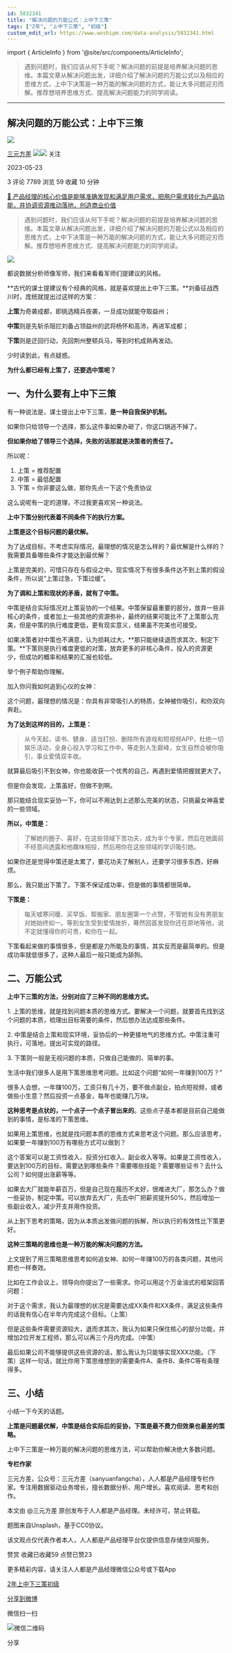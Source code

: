 ```yaml
---
id: 5832341
title: "解决问题的万能公式：上中下三策"
tags: ["2年", "上中下三策", "初级"]
custom_edit_url: https://www.woshipm.com/data-analysis/5832341.html
---
```

import { ArticleInfo } from '@site/src/components/ArticleInfo';

<ArticleInfo
    author="三元方差"
    authorLink="https://www.woshipm.com/u/686668"
    published="2023-05-23"
    views={7789}
    comments={3}
    collects={59}
/>

> 遇到问题时，我们应该从何下手呢？解决问题的前提是培养解决问题的思维。本篇文章从解决问题出发，详细介绍了解决问题的万能公式以及相应的思维方式，上中下决策是一种万能的解决问题的方式，能让大多问题迎刃而解。推荐想培养思维方式、提高解决问题能力的同学阅读。

---

## 解决问题的万能公式：上中下三策

[![](https://static.woshipm.com/view/woshipm_api_def_20241227185449_7500.jpg?imageView2/1/w/72/h/72/q/100)](https://www.woshipm.com/u/686668)

[三元方差](https://www.woshipm.com/u/686668) ![](https://static.woshipm.com/tag/1121_1@2x.png)![](https://static.woshipm.com/tag/2105_1@2x.png) 关注

2023-05-23

3 评论 7789 浏览 59 收藏 10 分钟

[🔗 产品经理的核心价值是能够准确发现和满足用户需求，把用户需求转化为产品功能，并协调资源推动落地，创造商业价值](https://ke.qidianla.com/courses/90pm)

> 遇到问题时，我们应该从何下手呢？解决问题的前提是培养解决问题的思维。本篇文章从解决问题出发，详细介绍了解决问题的万能公式以及相应的思维方式，上中下决策是一种万能的解决问题的方式，能让大多问题迎刃而解。推荐想培养思维方式、提高解决问题能力的同学阅读。

![](https://image.woshipm.com/2023/04/14/a1997136-da9e-11ed-aee8-00163e0b5ff3.png)

都说数据分析师像军师，我们来看看军师们提建议的风格。

**古代的谋士提建议有个经典的风格，就是喜欢提出上中下三策。**刘备征战西川时，庞统就提出过这样的方案：

**上策**为奇袭成都，即挑选精兵夜袭，一旦成功就能夺取益州；

**中策**则是先斩杀阻拦刘备占领益州的武将杨怀和高沛，再进军成都；

**下策**则是迂回行动，先回荆州整顿兵马，等到时机成熟再发动。

少时读到此，有点疑惑。

**为什么都已经有上策了，还要选中策呢？**

## 一、为什么要有上中下三策

有一种说法是，谋士提出上中下三策，**是一种自我保护机制。**

如果你只给领导一个选择，那么这件事如果办砸了，你这口锅逃不掉了。

**但如果你给了领导三个选择，失败的话那就是决策者的责任了。**

所以呢：

1.  上策 = 推荐配置
2.  中策 = 最低配置
3.  下策 = 你非要这么做，那你先点一下这个免责协议

这么说呢有一定的道理，不过我更喜欢另一种说法。

**上中下策分别代表着不同条件下的执行方案。**

**上策是这个目标问题的最优解。**

为了达成目标，不考虑实际情况，最理想的情况是怎么样的？最优解是什么样的？我需要具备哪些条件才能达到最优解？

上策是完美的，可惜只存在与假设之中。现实情况下有很多条件达不到上策的假设条件，所以说“上策过急，下策过缓”。

**为了调和上策和现状的矛盾，就有了中策。**

中策是结合实际情况对上策妥协的一个结果。中策保留最重要的部分，放弃一些非核心的条件，或者加上一些其他的资源弥补，最终的结果可能比不了上策那么完美，但是中策的执行难度更低，更有现实意义，结果虽不完美也可接受。

如果决策者对中策也不满意，认为损耗过大，**那只能继续退而求其次，制定下策。**下策则是执行难度更低的对策，放弃更多的非核心条件，投入的资源更少，但成功的概率和结果的汇报也较低。

举个例子帮助你理解。

加入你问我如何追到心仪的女神：

这个问题，最理想的情况是：你具有非常吸引人的特质，女神被你吸引，和你双向奔赴。

**为了达到这样的目的，上策是：**

> 从今天起，读书、健身、适当打扮、删除所有游戏和短视频APP，杜绝一切娱乐活动，全身心投入学习和工作中，等走到人生巅峰，女生自然会被你吸引，事业爱情双丰收。

就算最后吸引不到女神，你也能收获一个优秀的自己，再遇到爱情把握就更大了。

但是你会发现，上策虽好，但做不到啊。

那只能结合现实妥协一下，你可以不用达到上述那么完美的状态，只挑最女神喜爱的一些领域。

**所以，中策是：**

> 了解她的圈子、喜好，在这些领域下苦功夫，成为半个专家，然后在她面前不经意间透露和他趣味相投，然后用你在这些领域的学识吸引她。

如果你还是觉得中策还是太累了，要花功夫了解别人，还要学习很多东西，好麻烦。

那么，我只能出下策了。下策不保证成功率，但是做的事情都很简单。

**下策是：**

> 每天嘘寒问暖、买早饭、帮搬家、朋友圈第一个点赞，不管她有没有男朋友对她始终如一。等到女生受到爱情挫折，蓦然回首发现你还在原地等他，说不定就懂得你的可贵，和你在一起。

下策看起来做的事情很多，但是都是力所能及的事情，其实反而是最简单的。但是成功率就低很多了，这种人最后一般只能成为舔狗。

## 二、万能公式

**上中下三策的方法，分别对应了三种不同的思维方式。**

1\. 上策的思维，就是找到问题本质的思维方式。要解决一个问题，就要首先找到这个问题的本质，梳理出目标需要的条件，然后想办法达成那些条件。

2\. 中策是结合上策和现实环境，妥协后的一种更接地气的思维方式。中策注重可执行，可落地，提出可实现的路径。

3\. 下策则一般是无视问题的本质，只做自己能做的、简单的事。

生活中我们很多人是用下策思维思考问题。比如这个问题“如何一年赚到100万？”

很多人会想，一年赚100万，工资只有几十万，要不做点副业，拍点短视频，或者做些小生意？然后投资一点基金，每年也能赚几万块。

**这种思考是点状的，一个点子一个点子冒出来的**。这些点子基本都是目前自己能做到的事情，是标准的下策思维。

如果用上策思维，也就是找问题本质的思维方式来思考这个问题。那么应该思考，如果要一年赚到100万有哪些方式可以做到？

这个答案可以是工资性收入、投资分红收入、副业收入等等。如果是工资性收入，要达到100万的目标，需要达到哪些条件？需要哪些技能？需要哪些证书？去什么公司？如何提出涨薪等等。

如果去大厂就能年薪百万，但是自己现在履历不太好，很难进大厂，那怎么办？做一些妥协，制定中策。可以放弃去大厂，先去中厂把薪资提升50%，然后增加一些副业收入，减少开支并用作投资。

从上到下思考的策略，因为从本质出发做问题的拆解，所以执行的有效性比下策更好。

**这种三策略的思维也是一种万能的解决问题的方法。**

上文提到了用三策略思维思考如何追女神、如何一年赚100万的各类问题，其他问题也一样奏效。

比如在工作会议上，领导向你提出了一些需求。你可以用这个万金油式的框架回答问题：

对于这个需求，我认为最理想的状况是需要达成XX条件和XX条件，满足这些条件的话我有信心在半年内完成这个目标。（上策）

但是这些条件需要资源较大，退而求其次，我认为如果只保住核心的部分功能，并增加2位开发工程师，那么可以再三个月内完成。（中策）

最后如果公司不能够提供这些资源的话，那么我认为只能够实现XXX功能。（下策）这样一句话，就比你用下策思维想到的需要条件A、条件B、条件C等有条理得多。

## 三、小结

小结一下今天的话题。

**上策是问题最优解，中策是结合实际后的妥协，下策是最不费力但效果也最差的策略。**

上中下三策是一种万能的解决问题的思维方法，可以帮助你解决绝大多数问题。

**专栏作家**

三元方差，公众号：三元方差（sanyuanfangcha），人人都是产品经理专栏作家。专注用数据驱动业务增长，擅长数据分析、用户增长。喜欢阅读、思考和创作。

本文由 @三元方差 原创发布于人人都是产品经理。未经许可，禁止转载。

题图来自Unsplash，基于CC0协议。

该文观点仅代表作者本人，人人都是产品经理平台仅提供信息存储空间服务。

赞赏 收藏已收藏59 点赞已赞23

更多精彩内容，请关注人人都是产品经理微信公众号或下载App

[2年](https://www.woshipm.com/tag/2%e5%b9%b4)[上中下三策](https://www.woshipm.com/tag/%e4%b8%8a%e4%b8%ad%e4%b8%8b%e4%b8%89%e7%ad%96)[初级](https://www.woshipm.com/tag/%e5%88%9d%e7%ba%a7)

[分享到微博](https://service.weibo.com/share/share.php?appkey=2775287854&title=解决问题的万能公式：上中下三策&url=https://www.woshipm.com/data-analysis/5832341.html&pic=https://image.woshipm.com/2023/04/14/a1997136-da9e-11ed-aee8-00163e0b5ff3.png)

微信扫一扫

![微信二维码](https://api.pwmqr.com/qrcode/create/?url=https://www.woshipm.com/data-analysis/5832341.html)

分享